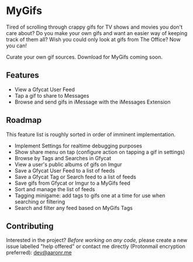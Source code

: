 # MyGifs

Tired of scrolling through crappy gifs for TV shows and movies you don't care about?
Do you make your own gifs and want an easier way of keeping track of them all?
Wish you could only look at gifs from The Office?
Now you can!

Curate your own gif sources. Download for MyGifs coming soon.

## Features

- View a Gfycat User Feed
- Tap a gif to share to Messages
- Browse and send gifs in iMessage with the iMessages Extension

## Roadmap

This feature list is roughly sorted in order of imminent implementation.

* Implement Settings for realtime debugging purposes
* Show share menu on tap (configure action on tapping a gif in settings)
* Browse by Tags and Searches in Gfycat
* View a user's public albums of gifs on Imgur
* Save a Gfycat User Feed to a list of feeds
* Save a Gfycat Tag or Search feed to a list of feeds
* Save gifs from Gfycat or Imgur to a MyGifs feed
* Sort and manage the list of feeds
* Tagging minigame: add tags to gifs one at a time for use when searching or filtering
* Search and filter any feed based on MyGifs Tags

## Contributing

Interested in the project? *Before working on any code,* please create a new issue labelled "help offered" or contact me directly (Protonmail encryption preferred): dev@aaronr.me
